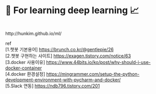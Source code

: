 # 🧬 For learning deep learning 📈
<br>
http://hunkim.github.io/ml/
<br>

ref <br>
[1.챗봇 기본용어] https://brunch.co.kr/@gentlepie/26 <br>
[2.챗봇 구현하는 사이트] https://exagen.tistory.com/notice/63 <br>
[3.docker 사용이유] https://www.44bits.io/ko/post/why-should-i-use-docker-container <br>
[4.docker 환경설정] https://mingrammer.com/setup-the-python-development-environment-with-pycharm-and-docker/ <br>
[5.Slack 연동] https://ndb796.tistory.com/201 <br>
